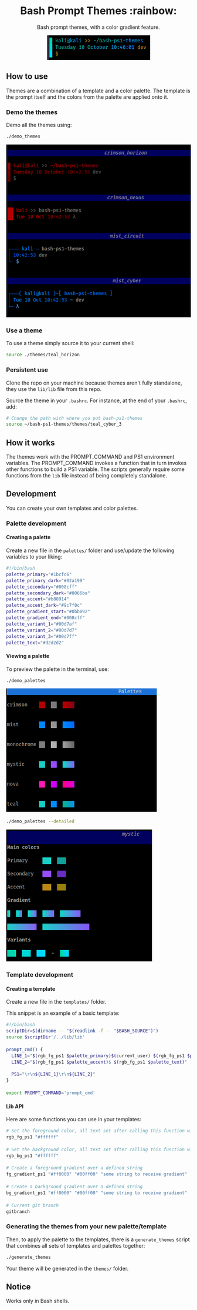 <h1 align="center">
  Bash Prompt Themes :rainbow: 
</h1>

<p align="center">
Bash prompt themes, with a color gradient feature.
</p>
<p align="center">
    <img src="misc/photos/teal_horizon_demo.png"/>
</p>

## How to use

Themes are a combination of a template and a color palette. The template is the prompt itself and the colors from the palette are applied onto it.

### Demo the themes

Demo all the themes using:

```bash
./demo_themes
```
<img src="misc/photos/demo_themes.png"/>

### Use a theme

To use a theme simply source it to your current shell:

```bash
source ./themes/teal_horizon
```

### Persistent use
Clone the repo on your machine because themes aren't fully standalone, they use the `lib/lib` file from this repo. 

Source the theme in your `.bashrc`. For instance, at the end of your `.bashrc`, add: 
```bash
# Change the path with where you put bash-ps1-themes
source ~/bash-ps1-themes/themes/teal_cyber_3
```
## How it works

The themes work with the PROMPT_COMMAND and PS1 environment variables. The PROMPT_COMMAND invokes a function that in turn invokes other functions to build a PS1 variable. The scripts generally require some functions from the `lib` file instead of being completely standalone.

## Development

You can create your own templates and color palettes.

### Palette development

#### Creating a palette

Create a new file in the `palettes/` folder and use/update the following variables to your liking:

```bash
#!/bin/bash
palette_primary="#1bcfc6"
palette_primary_dark="#02a199"
palette_secondary="#008cff"
palette_secondary_dark="#0066ba"
palette_accent="#b88914"
palette_accent_dark="#9c7f0c"
palette_gradient_start="#0bb092"
palette_gradient_end="#008cff"
palette_variant_1="#00d7af"
palette_variant_2="#00d7d7"
palette_variant_3="#00d7ff"
palette_text="#d2d2d2"
```

#### Viewing a palette

To preview the palette in the terminal, use:

```bash
./demo_palettes
```
<img src="misc/photos/demo_palettes.png"/>

```bash
./demo_palettes --detailed
```
<img src="misc/photos/demo_palettes_detailed.png"/>

### Template development

#### Creating a template

Create a new file in the `templates/` folder.

This snippet is an example of a basic template:

```bash
#!/bin/bash
scriptDir=$(dirname -- "$(readlink -f -- "$BASH_SOURCE")")
source $scriptDir'/../lib/lib'

prompt_cmd() {
  LINE_1="$(rgb_fg_ps1 $palette_primary)$(current_user) $(rgb_fg_ps1 $palette_secondary)$(basename $PWD)"
  LINE_2="$(rgb_fg_ps1 $palette_accent)$ $(rgb_fg_ps1 $palette_text)"

  PS1="\r\n${LINE_1}\r\n${LINE_2}"
}

export PROMPT_COMMAND='prompt_cmd'
```

#### Lib API

Here are some functions you can use in your templates:
```bash
# Set the foreground color, all text set after calling this function will be the desired color
rgb_fg_ps1 "#ffffff" 

# Set the background color, all text set after calling this function will be the desired color
rgb_bg_ps1 "#ffffff" 

# Create a foreground gradient over a defined string
fg_gradient_ps1 "#ff0000" "#00ff00" "some string to receive gradient"

# Create a background gradient over a defined string
bg_gradient_ps1 "#ff0000" "#00ff00" "some string to receive gradient"

# Current git branch
gitbranch
```

### Generating the themes from your new palette/template

Then, to apply the palette to the templates, there is a `generate_themes` script that combines all sets of templates and palettes together:
```bash
./generate_themes
```

Your theme will be generated in the `themes/` folder.

## Notice
Works only in Bash shells.
